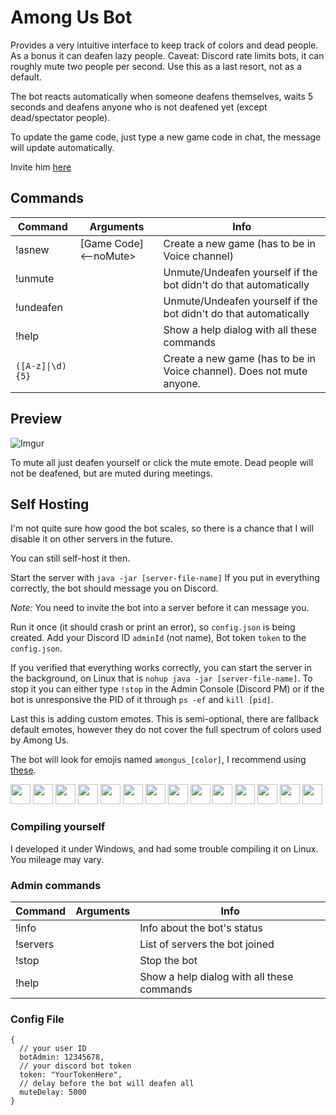 # Among Us Bot

Provides a very intuitive interface to keep track of colors and dead people.
As a bonus it can deafen lazy people. Caveat: Discord rate limits bots, it can roughly mute
two people per second. Use this as a last resort, not as a default.

The bot reacts automatically when someone deafens themselves, waits 5 seconds and deafens
anyone who is not deafened yet (except dead/spectator people).

To update the game code, just type a new game code in chat, the message will update automatically.

Invite him [here](https://discord.com/api/oauth2/authorize?client_id=759194955272552468&permissions=29715520&scope=bot)

## Commands

| **Command**      | **Arguments**                                          | **Info**                                                                                          |
|------------------|--------------------------------------------------------|--------------------|
| !asnew            |    [Game Code] <--noMute>  | Create a new game (has to be in Voice channel)  |
| !unmute         |        | Unmute/Undeafen yourself if the bot didn't do that automatically   |
| !undeafen        |     | Unmute/Undeafen yourself if the bot didn't do that automatically    |
| !help           |    | Show a help dialog with all these commands                                                        |
| <code>([A-z]&#124;\d){5}</code> |     |  Create a new game (has to be in Voice channel). Does not mute anyone.  |

## Preview

![Imgur](https://imgur.com/7Hg1qeB.png)

To mute all just deafen yourself or click the mute emote.
Dead people will not be deafened, but are muted during meetings.

## Self Hosting
I'm not quite sure how good the bot scales, so there is a chance that I will
disable it on other servers in the future.

You can still self-host it then.

Start the server with `java -jar [server-file-name]` If you put in everything correctly,
the bot should message you on Discord.

*Note:* You need to invite the bot into a server before it can message you.

Run it once (it should crash or print an error), so `config.json` is being created.
Add your Discord ID `adminId` (not name), Bot token `token` to the `config.json`.

If you verified that everything works correctly, you can start the server in the background, on Linux that is
`nohup java -jar [server-file-name]`. To stop it you can either type `!stop` in the Admin Console (Discord PM) or
if the bot is unresponsive the PID of it through `ps -ef` and `kill [pid]`.

Last this is adding custom emotes. This is semi-optional, there are fallback default emotes,
however they do not cover the full spectrum of colors used by Among Us.

The bot will look for emojis named `amongus_[color]`, I recommend using [these](https://among-us.fandom.com/wiki/Category:Colors).

<p align="left">
    <img src="https://vignette.wikia.nocookie.net/among-us-wiki/images/3/31/Red.png" width="32"/>
    <img src="https://vignette.wikia.nocookie.net/among-us-wiki/images/1/16/Blue.png" width="32"/>
    <img src="https://vignette.wikia.nocookie.net/among-us-wiki/images/7/72/Green.png" width="32"/>
    <img src="https://vignette.wikia.nocookie.net/among-us-wiki/images/5/50/Pink.png" width="32"/>
    <img src="https://vignette.wikia.nocookie.net/among-us-wiki/images/4/43/Orange.png" width="32"/>
    <img src="https://vignette.wikia.nocookie.net/among-us-wiki/images/9/92/Yellow.png" width="32"/>
    <img src="https://vignette.wikia.nocookie.net/among-us-wiki/images/7/71/Black.png" width="32"/>
    <img src="https://vignette.wikia.nocookie.net/among-us-wiki/images/8/80/White.png" width="32"/>
    <img src="https://vignette.wikia.nocookie.net/among-us-wiki/images/3/31/Purple.png" width="32"/>
    <img src="https://vignette.wikia.nocookie.net/among-us-wiki/images/0/06/Brown.png" width="32"/>
    <img src="https://vignette.wikia.nocookie.net/among-us-wiki/images/a/ab/Cyan.png" width="32"/>
    <img src="https://vignette.wikia.nocookie.net/among-us-wiki/images/3/34/Lime.png" width="32"/>
    <img src="https://vignette.wikia.nocookie.net/among-us-wiki/images/8/87/Tan.png" width="32"/>
    <img src="https://vignette.wikia.nocookie.net/among-us-wiki/images/2/22/Fortegreen.png" width="32"/>
</p>

### Compiling yourself
I developed it under Windows, and had some trouble compiling it on Linux. You mileage may vary.

### Admin commands

| **Command**      | **Arguments**                                          | **Info**                                                                                          |
|------------------|--------------------------------------------------------|--------------------|
| !info            |     | Info about the bot's status  |
| !servers         |        | List of servers the bot joined   |
| !stop        |     | Stop the bot |
| !help           |    | Show a help dialog with all these commands                                                        |

### Config File

```json5
{
  // your user ID
  botAdmin: 12345678,
  // your discord bot token
  token: "YourTokenHere",
  // delay before the bot will deafen all
  muteDelay: 5000
}
```
